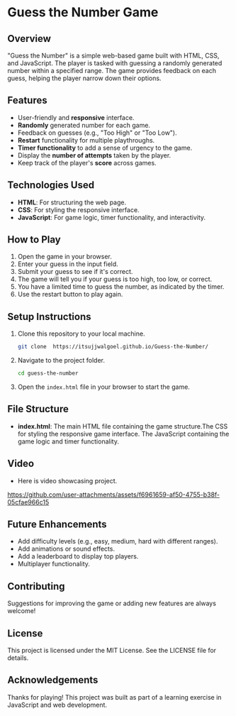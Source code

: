 # Guess the Number Game

## Overview
"Guess the Number" is a simple web-based game built with HTML, CSS, and JavaScript. The player is tasked with guessing a randomly generated number within a specified range. The game provides feedback on each guess, helping the player narrow down their options.

## Features
- User-friendly and **responsive** interface.
- **Randomly** generated number for each game.
- Feedback on guesses (e.g., "Too High" or "Too Low").
- **Restart** functionality for multiple playthroughs.
- **Timer functionality** to add a sense of urgency to the game.
- Display the **number of attempts** taken by the player.
- Keep track of the player's **score** across games.

## Technologies Used
- **HTML**: For structuring the web page.
- **CSS**: For styling the responsive interface.
- **JavaScript**: For game logic, timer functionality, and interactivity.

## How to Play
1. Open the game in your browser.
2. Enter your guess in the input field.
3. Submit your guess to see if it's correct.
4. The game will tell you if your guess is too high, too low, or correct.
5. You have a limited time to guess the number, as indicated by the timer.
6. Use the restart button to play again.

## Setup Instructions
1. Clone this repository to your local machine.
   ```bash
   git clone  https://itsujjwalgoel.github.io/Guess-the-Number/
   ```
2. Navigate to the project folder.
   ```bash
   cd guess-the-number
   ```
3. Open the `index.html` file in your browser to start the game.

## File Structure
- **index.html**: The main HTML file containing the game structure.The CSS for styling the responsive game interface. The JavaScript containing the game logic and timer functionality.

## Video
- Here is video showcasing project.


https://github.com/user-attachments/assets/f6961659-af50-4755-b38f-05cfae966c15



## Future Enhancements
- Add difficulty levels (e.g., easy, medium, hard with different ranges).
- Add animations or sound effects.
- Add a leaderboard to display top players.
- Multiplayer functionality.

## Contributing
Suggestions for improving the game or adding new features are always welcome!

## License
This project is licensed under the MIT License. See the LICENSE file for details.

## Acknowledgements
Thanks for playing! This project was built as part of a learning exercise in JavaScript and web development.

